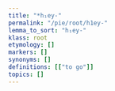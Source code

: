 ```yaml
---
title: "*h₁ey-"
permalink: "/pie/root/h1ey-"
lemma_to_sort: "h₁ey-"
klass: root
etymology: []
markers: []
synonyms: []
definitions: [["to go"]]
topics: []
---
```


